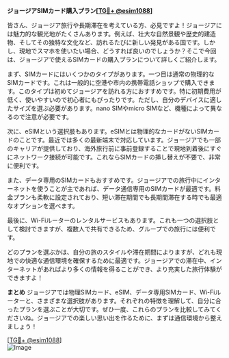 **ジョージアSIMカード購入プラン[[TG💪+ @esim1088](https://t.me/s/esim1088)]**

皆さん、ジョージア旅行や長期滞在を考えている方、必見ですよ！ジョージアには魅力的な観光地がたくさんあります。例えば、壮大な自然景観や歴史的建造物、そしてその独特な文化など、訪れるたびに新しい発見がある国です。しかし、現地でスマホを使いたい場合、どうすれば良いのでしょうか？そこで今回は、ジョージアで使えるSIMカードの購入プランについて詳しくご紹介します。

まず、SIMカードにはいくつかのタイプがあります。一つ目は通常の物理的なSIMカードです。これは一般的に空港や市内の携帯電話ショップで購入できます。このタイプは初めてジョージアを訪れる方におすすめです。特に初期費用が低く、使いやすいので初心者にもぴったりです。ただし、自分のデバイスに適したサイズを選ぶ必要があります。nano SIMやmicro SIMなど、機種によって異なるので注意が必要です。

次に、eSIMという選択肢もあります。eSIMとは物理的なカードがないSIMカードのことです。最近では多くの最新端末で対応しています。ジョージアでも一部のキャリアが提供しており、海外旅行前に事前登録することで現地到着後にすぐにネットワーク接続が可能です。これならSIMカードの挿し替えが不要で、非常に便利です。

また、データ専用のSIMカードもおすすめです。ジョージアでの旅行中にインターネットを使うことが主であれば、データ通信専用のSIMカードが最適です。料金プランも柔軟に設定されており、短い滞在期間でも長期間滞在する時でも最適なオプションを選べます。

最後に、Wi-Fiルーターのレンタルサービスもあります。これも一つの選択肢として検討できますが、複数人で共有できるため、グループでの旅行には便利です。

どのプランを選ぶかは、自分の旅のスタイルや滞在期間によりますが、どれも現地での快適な通信環境を確保するために最適です。ジョージアでの滞在中、インターネットがあればより多くの情報を得ることができ、より充実した旅行体験ができますよ！

**まとめ**
ジョージアでは物理SIMカード、eSIM、データ専用SIMカード、Wi-Fiルーターと、さまざまな選択肢があります。それぞれの特徴を理解して、自分に合ったプランを選ぶことが大切です。ぜひ一度、これらのプランを比較してみてくださいね。ジョージアでの楽しい思い出を作るために、まずは通信環境から整えましょう！

[[TG💪+ @esim1088](https://t.me/s/esim1088)]  
![Image](https://i.postimg.cc/Y0z9fWf4/image.png)
